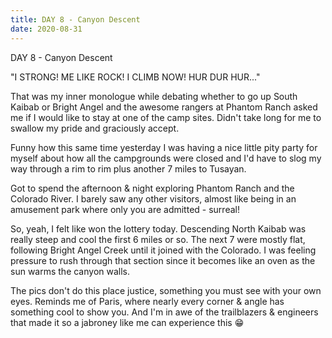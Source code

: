 ```yaml
---
title: DAY 8 - Canyon Descent
date: 2020-08-31
---
```

DAY 8 - Canyon Descent

"I STRONG! ME LIKE ROCK! I CLIMB NOW! HUR DUR HUR..."

That was my inner monologue while debating whether to go up South Kaibab or Bright Angel and the awesome rangers at Phantom Ranch asked me if I would like to stay at one of the camp sites. Didn't take long for me to swallow my pride and graciously accept.

Funny how this same time yesterday I was having a nice little pity party for myself about how all the campgrounds were closed and I'd have to slog my way through a rim to rim plus another 7 miles to Tusayan.

Got to spend the afternoon & night exploring Phantom Ranch and the Colorado River. I barely saw any other visitors, almost like being in an amusement park where only you are admitted - surreal!

So, yeah, I felt like won the lottery today. Descending North Kaibab was really steep and cool the first 6 miles or so. The next 7 were mostly flat, following Bright Angel Creek until it joined with the Colorado. I was feeling pressure to rush through that section since it becomes like an oven as the sun warms the canyon walls.

The pics don't do this place justice, something you must see with your own eyes. Reminds me of Paris, where nearly every corner & angle has something cool to show you. And I'm in awe of the trailblazers & engineers that made it so a jabroney like me can experience this 😁